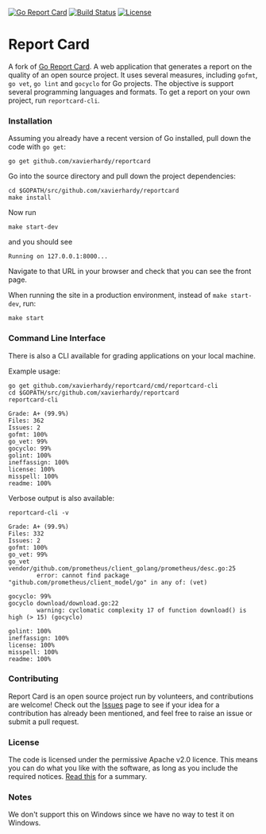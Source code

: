 [![Go Report Card](https://goreportcard.com/badge/xavierhardy/reportcard)](https://goreportcard.com/report/xavierhardy/reportcard) [![Build Status](https://travis-ci.org/xavierhardy/reportcard.svg?branch=master)](https://travis-ci.org/xavierhardy/reportcard) [![License](https://img.shields.io/badge/License-Apache%202.0-blue.svg)](https://github.com/xavierhardy/reportcard/blob/master/LICENSE)

# Report Card

A fork of [Go Report Card](https://github.com/gojp/goreportcard). A web application that generates a report on the quality of an open source project. It uses several measures, including `gofmt`, `go vet`, `go lint` and `gocyclo` for Go projects. The objective is support several programming languages and formats. To get a report on your own project, run `reportcard-cli`.

### Installation

Assuming you already have a recent version of Go installed, pull down the code with `go get`:

```
go get github.com/xavierhardy/reportcard
```

Go into the source directory and pull down the project dependencies:

```
cd $GOPATH/src/github.com/xavierhardy/reportcard
make install
```

Now run

```
make start-dev
```

and you should see

```
Running on 127.0.0.1:8000...
```

Navigate to that URL in your browser and check that you can see the front page.

When running the site in a production environment, instead of `make start-dev`, run:

```
make start
```

### Command Line Interface

There is also a CLI available for grading applications on your local machine.

Example usage:
```
go get github.com/xavierhardy/reportcard/cmd/reportcard-cli
cd $GOPATH/src/github.com/xavierhardy/reportcard
reportcard-cli
```

```
Grade: A+ (99.9%)
Files: 362
Issues: 2
gofmt: 100%
go_vet: 99%
gocyclo: 99%
golint: 100%
ineffassign: 100%
license: 100%
misspell: 100%
readme: 100%
```

Verbose output is also available:
```
reportcard-cli -v
```

```
Grade: A+ (99.9%)
Files: 332
Issues: 2
gofmt: 100%
go_vet: 99%
go_vet  vendor/github.com/prometheus/client_golang/prometheus/desc.go:25
        error: cannot find package "github.com/prometheus/client_model/go" in any of: (vet)

gocyclo: 99%
gocyclo download/download.go:22
        warning: cyclomatic complexity 17 of function download() is high (> 15) (gocyclo)

golint: 100%
ineffassign: 100%
license: 100%
misspell: 100%
readme: 100%
```

### Contributing

Report Card is an open source project run by volunteers, and contributions are welcome! Check out the [Issues](https://github.com/xavierhardy/reportcard/issues) page to see if your idea for a contribution has already been mentioned, and feel free to raise an issue or submit a pull request.

### License

The code is licensed under the permissive Apache v2.0 licence. This means you can do what you like with the software, as long as you include the required notices. [Read this](https://tldrlegal.com/license/apache-license-2.0-(apache-2.0)) for a summary.

### Notes

We don't support this on Windows since we have no way to test it on Windows.
